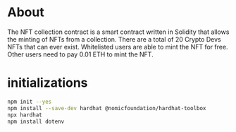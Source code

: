 # About
The NFT collection contract is a smart contract written in Solidity that allows the minting of NFTs from a collection. There are a total of 20 Crypto Devs NFTs that can ever exist. Whitelisted users are able to mint the NFT for free. Other users need to pay 0.01 ETH to mint the NFT.


# initializations
```bash
npm init --yes
npm install --save-dev hardhat @nomicfoundation/hardhat-toolbox
npx hardhat
npm install dotenv

```
